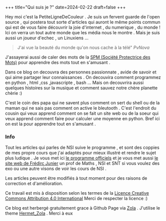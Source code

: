 +++
title="Qui suis je ?"
date=2024-02-22
draft=false
+++




Hey moi c'est la PetiteLigneDeCouleur . Je suis un fervent guarde de l'open source , qui postera tout sorte d'articles qui auront le même points commun qui est de vous faire découvrir la joie d'internet , du numerique , du monde ! Ici on verra un tout autre monde que les média nous le montre . Mais je suis aussi un joueur d'echec , un Linuxiens ...

> J'ai vue la beauté du monde qu'on nous cache à la télé"  *PvNova*

J'assayerai aussi de caler des mots de la [SPM (Société Protectrice des Mots)](https://www.virgule-mag.com/pages/listeSPM.pdf?1634905879403) pour apprendre des mots tout en s'amusant .


Dans ce blog on decouvra des personnes passionnate , avide de savoir et qui aime partager leur connaissances . On decouvira comment programmez en python , html ,css ,javascripte , bash ...  Mais on decouvrira aussi quelques histoires sur la musique et comment sauvez notre chère planette chèrie :)

C'est le coin des papa qui ne savent plus comment on sert du shell ou de la maman qui ne sais pas comment on active le bleutooth . C'est l'endroit du cousin qui veux apprend comment on se fait un site web ou de la soeur qui veux apprend comment faire pour calculer une moyenne en python. Bref ici on est la pour apprendre tout en s'amusant .



### Info 
Tout les articles qui parles de NSI suive le programme , et sont des coppies de mes propre cours que j'ai adaptés pour mieux illustré et rendre le sujet plus ludique . Je vous met ici [le programme officiels](https://eduscol.education.fr/2068/programmes-et-ressources-en-numerique-et-sciences-informatiques-voie-g) et je vous met aussi [le site web de Frédirc Junier](http://frederic-junier.org/) un prof de Maths , NSI et SNT si vous voulez des exo ou une autre visons de voir les cours de NSI .


Les articles peuvent être modifiés à tout moment pour des raisons de correction et d'amélioration.

Ce travail est mis à disposition selon les termes de la [Licence Creative Commons Attribution 4.0 International](https://creativecommons.org/licenses/by/4.0/deed.fr) Merci de respecter la licence :)

Ce blog est herbergé gratuitement grace à Github Page via [Zola](https://www.getzola.org/) . J'utilise le theme [Hermet_Zola](https://www.getzola.org/themes/hermit/) . Merci à eux 

